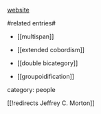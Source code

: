 
[website](http://www.math.uwo.ca/~jmorton9/)

#related entries#

* [[multispan]]

* [[extended cobordism]]
* [[double bicategory]]
* [[groupoidification]]


category: people

[[!redirects Jeffrey C. Morton]]
